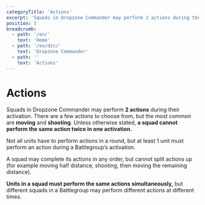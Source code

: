 ```yaml
---
categoryTitle: 'Actions'
excerpt: 'Squads in Dropzone Commander may perform 2 actions during their activation.'
position: 5
breadcrumb:
  - path: '/en/'
    text: 'Home'
  - path: '/en/dzc/'
    text: 'Dropzone Commander'
  - path: ''
    text: 'Actions'
---
```


# Actions

Squads in Dropzone Commander may perform **2 actions** during their activation. There are a few actions to choose from, but the most common are **moving** and **shooting**. Unless otherwise stated, **a squad cannot perform the same action twice in one activation.**

Not all units have to perform actions in a round, but at least 1 unit must perform an action during a Battlegroup’s activation.

A squad may complete its actions in any order, but cannot split actions up (for example moving half distance, shooting, then moving the remaining distance).

**Units in a squad must perform the same actions simultaneously,** but different squads in a Battlegroup may perform different actions at different times.
